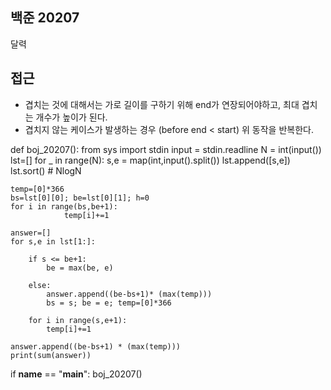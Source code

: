 ##  백준 20207

달력

## 접근
- 겹치는 것에 대해서는 가로 길이를 구하기 위해 end가 연장되어야하고, 최대 겹치는 개수가 높이가 된다.
- 겹치지 않는 케이스가 발생하는 경우 (before end < start) 위 동작을 반복한다. 

def boj_20207():
    from sys import stdin
    input = stdin.readline
    N = int(input())
    lst=[]
    for _ in range(N): 
        s,e = map(int,input().split())
        lst.append([s,e])
    lst.sort() # NlogN
    
    temp=[0]*366
    bs=lst[0][0]; be=lst[0][1]; h=0
    for i in range(bs,be+1):
                temp[i]+=1
        
    answer=[]
    for s,e in lst[1:]:
        
        if s <= be+1:
            be = max(be, e)

        else:
            answer.append((be-bs+1)* (max(temp)))
            bs = s; be = e; temp=[0]*366
        
        for i in range(s,e+1):
            temp[i]+=1 

    answer.append((be-bs+1) * (max(temp)))
    print(sum(answer))
            

if __name__ == "__main__":
    boj_20207()
